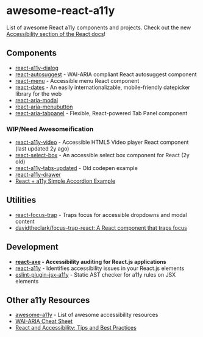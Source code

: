 # awesome-react-a11y
List of awesome React a11y components and projects. Check out the new [Accessibility section of the React docs](https://github.com/facebook/react/blob/master/docs/docs/accessibility.md)!

## Components

* [react-a11y-dialog](https://github.com/HugoGiraudel/react-a11y-dialog)
* [react-autosuggest](https://github.com/moroshko/react-autosuggest) - WAI-ARIA compliant React autosuggest component
* [react-menu](https://github.com/instructure-react/react-menu) - Accessible menu React component
* [react-dates](https://github.com/airbnb/react-dates) - An easily internationalizable, mobile-friendly datepicker library for the web
* [react-aria-modal](https://github.com/davidtheclark/react-aria-modal)
* [react-aria-menubutton](https://github.com/davidtheclark/react-aria-menubutton)
* [react-aria-tabpanel](https://github.com/davidtheclark/react-aria-tabpanel) - Flexible, React-powered Tab Panel component

### WIP/Need Awesomeification
* [react-a11y-video](https://github.com/dben/react-a11y-video) - Accessible HTML5 Video player React component (last updated 2y ago)
* [react-select-box](https://github.com/instructure-react/react-select-box) - An accessible select box component for React (2y old)
* [react-a11y-tabs-updated](https://codepen.io/ahomu/pen/qNQqak?editors=0010) - Old codepen example
* [react-a11y-drawer](https://codepen.io/ahomu/pen/jAQymb?editors=0110)
* [React + a11y Simple Accordion Example](https://codepen.io/joe-watkins/pen/XmmxqN?editors=0010)

## Utilities
* [react-focus-trap](https://github.com/vigetlabs/react-focus-trap) - Traps focus for accessible dropdowns and modal content
* [davidtheclark/focus-trap-react: A React component that traps focus](https://github.com/davidtheclark/focus-trap-react)

## Development
* **[react-axe](https://github.com/dequelabs/react-axe) - Accessibility auditing for React.js applications**
* [react-a11y](https://github.com/reactjs/react-a11y) - Identifies accessibility issues in your React.js elements
* [eslint-plugin-jsx-a11y](https://github.com/evcohen/eslint-plugin-jsx-a11y) - Static AST checker for a11y rules on JSX elements

## Other a11y Resources
* [awesome-a11y](https://github.com/brunopulis/awesome-a11y#development-testing-and-validators) - List of awesome accessibility resources
* [WAI-ARIA Cheat Sheet](http://karlgroves-sandbox.com/CheatSheets/ARIA-Cheatsheet.html)
* [React and Accessibility: Tips and Best Practices](https://www.aditus.io/talks/react-and-accessibility/)
